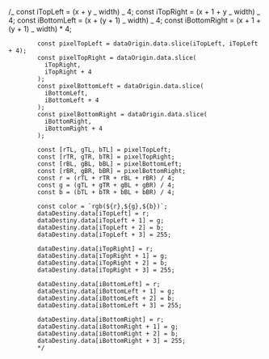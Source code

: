 /_
const iTopLeft = (x + y _ width) _ 4;
const iTopRight = (x + 1 + y _ width) _ 4;
const iBottomLeft = (x + (y + 1) _ width) _ 4;
const iBottomRight = (x + 1 + (y + 1) _ width) \* 4;

            const pixelTopLeft = dataOrigin.data.slice(iTopLeft, iTopLeft + 4);
            const pixelTopRight = dataOrigin.data.slice(
              iTopRight,
              iTopRight + 4
            );
            const pixelBottomLeft = dataOrigin.data.slice(
              iBottomLeft,
              iBottomLeft + 4
            );
            const pixelBottomRight = dataOrigin.data.slice(
              iBottomRight,
              iBottomRight + 4
            );

            const [rTL, gTL, bTL] = pixelTopLeft;
            const [rTR, gTR, bTR] = pixelTopRight;
            const [rBL, gBL, bBL] = pixelBottomLeft;
            const [rBR, gBR, bBR] = pixelBottomRight;
            const r = (rTL + rTR + rBL + rBR) / 4;
            const g = (gTL + gTR + gBL + gBR) / 4;
            const b = (bTL + bTR + bBL + bBR) / 4;

            const color = `rgb(${r},${g},${b})`;
            dataDestiny.data[iTopLeft] = r;
            dataDestiny.data[iTopLeft + 1] = g;
            dataDestiny.data[iTopLeft + 2] = b;
            dataDestiny.data[iTopLeft + 3] = 255;

            dataDestiny.data[iTopRight] = r;
            dataDestiny.data[iTopRight + 1] = g;
            dataDestiny.data[iTopRight + 2] = b;
            dataDestiny.data[iTopRight + 3] = 255;

            dataDestiny.data[iBottomLeft] = r;
            dataDestiny.data[iBottomLeft + 1] = g;
            dataDestiny.data[iBottomLeft + 2] = b;
            dataDestiny.data[iBottomLeft + 3] = 255;

            dataDestiny.data[iBottomRight] = r;
            dataDestiny.data[iBottomRight + 1] = g;
            dataDestiny.data[iBottomRight + 2] = b;
            dataDestiny.data[iBottomRight + 3] = 255;
            */
